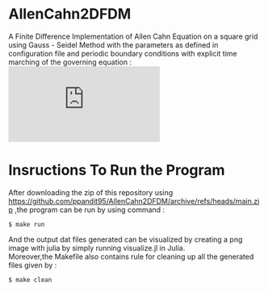 # AllenCahn2DFDM

A Finite Difference Implementation of Allen Cahn Equation on a square grid using Gauss - Seidel Method with the parameters as defined in configuration file and periodic boundary conditions with explicit time marching of the governing equation  :\
![equation](https://latex.codecogs.com/gif.latex?%5Ctau%20%5Cepsilon%20%3D%202%5Cgamma%20%5Cepsilon%20%5CDelta%20%5Cphi%20-%20%5Cfrac%7B18%5Cgamma%20%7D%7B%5Cepsilon%7D%5Cphi%281-%5Cphi%29%281-2%5Cphi%29%20&plus;%206L%5Cphi%281-%5Cphi%29)

# Insructions To Run the Program

After downloading the zip of this repository using https://github.com/ppandit95/AllenCahn2DFDM/archive/refs/heads/main.zip ,the program can be run by using command :
```
$ make run
```
And the output  dat files generated can be visualized by creating a png image with julia by simply running visualize.jl in Julia.\
Moreover,the Makefile also contains rule for cleaning up all the generated files given by :
```
$ make clean
```



